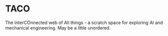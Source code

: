 # TACO
The interCOnnected web of All things - a scratch space for exploring AI and mechanical engineering. May be a little unordered. 
